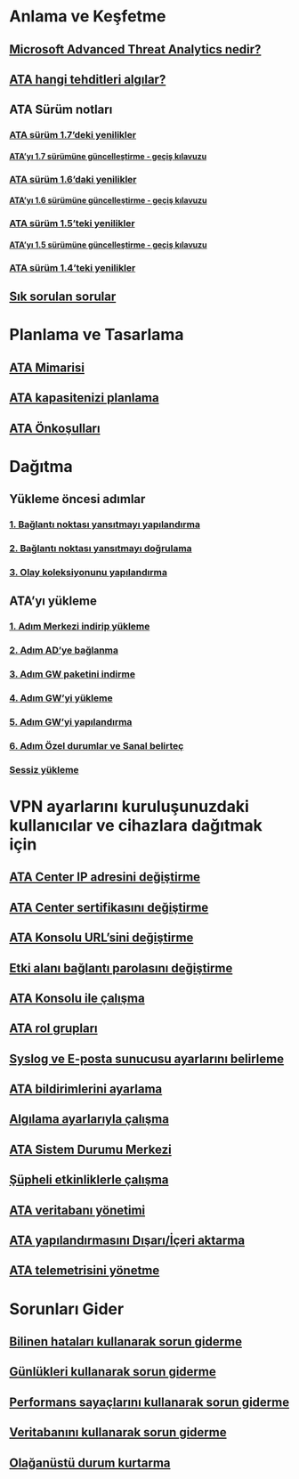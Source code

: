 # Anlama ve Keşfetme
## [Microsoft Advanced Threat Analytics nedir?](/advanced-threat-analytics/understand-explore/what-is-ata)
## [ATA hangi tehditleri algılar?](/advanced-threat-analytics/understand-explore/ata-threats)
## ATA Sürüm notları
### [ATA sürüm 1.7’deki yenilikler](/advanced-threat-analytics/understand-explore/whats-new-version-1.7)
#### [ATA’yı 1.7 sürümüne güncelleştirme - geçiş kılavuzu](/advanced-threat-analytics/understand-explore/ata-update-1.7-migration-guide)
### [ATA sürüm 1.6’daki yenilikler](/advanced-threat-analytics/understand-explore/whats-new-version-1.6)
#### [ATA’yı 1.6 sürümüne güncelleştirme - geçiş kılavuzu](/advanced-threat-analytics/understand-explore/ata-update-1.6-migration-guide)
### [ATA sürüm 1.5’teki yenilikler](/advanced-threat-analytics/understand-explore/whats-new-version-1.5)
#### [ATA’yı 1.5 sürümüne güncelleştirme - geçiş kılavuzu](/advanced-threat-analytics/understand-explore/ata-update-1.5-migration-guide)
### [ATA sürüm 1.4’teki yenilikler](/advanced-threat-analytics/understand-explore/whats-new-version-1.4)
## [Sık sorulan sorular](/advanced-threat-analytics/understand-explore/ata-technical-faq)
# Planlama ve Tasarlama
## [ATA Mimarisi](ata-architecture.md)
## [ATA kapasitenizi planlama](ata-capacity-planning.md)
## [ATA Önkoşulları](ata-prerequisites.md)
# Dağıtma
## Yükleme öncesi adımlar
### [1. Bağlantı noktası yansıtmayı yapılandırma](/advanced-threat-analytics/deploy-use/configure-port-mirroring)
### [2. Bağlantı noktası yansıtmayı doğrulama](/advanced-threat-analytics/deploy-use/validate-port-mirroring)
### [3. Olay koleksiyonunu yapılandırma](/advanced-threat-analytics/deploy-use/configure-event-collection)
## ATA’yı yükleme
### [1. Adım Merkezi indirip yükleme](/advanced-threat-analytics/deploy-use/install-ata-step1)
### [2. Adım AD’ye bağlanma](/advanced-threat-analytics/deploy-use/install-ata-step2)
### [3. Adım GW paketini indirme](/advanced-threat-analytics/deploy-use/install-ata-step3)
### [4. Adım GW’yi yükleme](/advanced-threat-analytics/deploy-use/install-ata-step4)
### [5. Adım GW’yi yapılandırma](/advanced-threat-analytics/deploy-use/install-ata-step5)
### [6. Adım Özel durumlar ve Sanal belirteç](/advanced-threat-analytics/deploy-use/install-ata-step6)
### [Sessiz yükleme](/advanced-threat-analytics/deploy-use/ata-silent-installation)
# VPN ayarlarını kuruluşunuzdaki kullanıcılar ve cihazlara dağıtmak için
## [ATA Center IP adresini değiştirme](/advanced-threat-analytics/deploy-use/modifying-ata-config-centerip)
## [ATA Center sertifikasını değiştirme](/advanced-threat-analytics/deploy-use/modifying-ata-config-centercert)
## [ATA Konsolu URL’sini değiştirme](/advanced-threat-analytics/deploy-use/modifying-ata-config-consoleurl)
## [Etki alanı bağlantı parolasını değiştirme](/advanced-threat-analytics/deploy-use/modifying-ata-config-dcpassword)
## [ATA Konsolu ile çalışma](/advanced-threat-analytics/deploy-use/working-with-ata-console)
## [ATA rol grupları](/advanced-threat-analytics/deploy-use/ata-role-groups)
## [Syslog ve E-posta sunucusu ayarlarını belirleme](/advanced-threat-analytics/deploy-use/setting-syslog-email-server-settings)
## [ATA bildirimlerini ayarlama](/advanced-threat-analytics/deploy-use/setting-ata-alerts)
## [Algılama ayarlarıyla çalışma](/advanced-threat-analytics/deploy-use/working-with-detection-settings)
## [ATA Sistem Durumu Merkezi](/advanced-threat-analytics/deploy-use/ata-health-center)
## [Şüpheli etkinliklerle çalışma](/advanced-threat-analytics/deploy-use/working-with-suspicious-activities)
## [ATA veritabanı yönetimi](/advanced-threat-analytics/deploy-use/ata-database-management)
## [ATA yapılandırmasını Dışarı/İçeri aktarma](/advanced-threat-analytics/deploy-use/ata-configuration-file)
## [ATA telemetrisini yönetme](/advanced-threat-analytics/deploy-use/manage-telemetry-settings)
# Sorunları Gider
## [Bilinen hataları kullanarak sorun giderme](/advanced-threat-analytics/troubleshoot/troubleshooting-ata-known-errors)
## [Günlükleri kullanarak sorun giderme](/advanced-threat-analytics/troubleshoot/troubleshooting-ata-using-logs)
## [Performans sayaçlarını kullanarak sorun giderme](/advanced-threat-analytics/troubleshoot/troubleshooting-ata-using-perf-counters)
## [Veritabanını kullanarak sorun giderme](/advanced-threat-analytics/troubleshoot/troubleshooting-ata-using-ata-database)
## [Olağanüstü durum kurtarma](/advanced-threat-analytics/troubleshoot/disaster-recovery)

